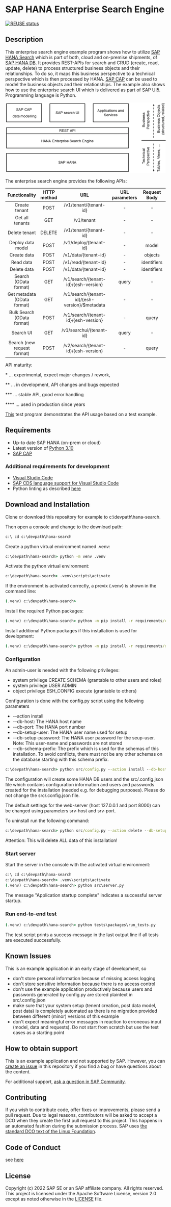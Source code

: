 # SAP HANA Enterprise Search Engine
[![REUSE status](https://api.reuse.software/badge/github.com/SAP-samples/hana-enterprise-search-engine)](https://api.reuse.software/info/github.com/SAP-samples/hana-enterprise-search-engine)

## Description
This enterprise search engine example program shows how to utilize [SAP HANA Search](https://help.sap.com/docs/SAP_HANA_PLATFORM/691cb949c1034198800afde3e5be6570 "HANA search developer guide") which is part of both, cloud and on-premise shipments, of [SAP HANA DB](https://www.sap.com/products/hana.html). It provides REST-APIs for search and CRUD (create, read, update, delete) to process structured business objects and their relationships. To do so, it maps this business perspective to a technical perspective which is then processed by HANA. [SAP CAP](https://cap.cloud.sap) can be used to model the business objects and their relationships. The example also shows how to use the enterprise search UI which is delivered as part of SAP UI5. Programming language is Python.

![Architecture Overview](/images/hana-enterprise-search-engine.png)

The enterprise search engine provides the following APIs:

| Functionality | HTTP method | URL | URL parameters | Request Body | Response Body | API maturity |
| :-------------: | :-----------: | :----:  | :----:  | :----:    | :----:    | :----:    |
| Create tenant | POST | /v1/tenant/{tenant-id} | - | - | status | \** |
| Get all tenants | GET | /v1/tenant | - | - | tenants | \** |
| Delete tenant | DELETE | /v1/tenant/{tenant-id} | - | - | status | \** |
| Deploy data model | POST | /v1/deploy/{tenant-id} | - | model | status | \** |
| Create data | POST | /v1/data/{tenant-id} | - | objects | identifiers | \** |
| Read data | POST | /v1/read/{tenant-id} | - | identifiers | objects | \** |
| Delete data | POST | /v1/data/{tenant-id} | - | identifiers | - | \** |
| Search (OData format) | GET | /v1/search/{tenant-id}/{esh-version} | query | - | - | \**** |
| Get metadata (OData format) | GET | /v1/search/{tenant-id}/{esh-version}/$metadata | - | - | metadata | \**** |
| Bulk Search (OData format) | POST | /v1/search/{tenant-id}/{esh-version} | - | query | result | \**** |
| Search UI | GET | /v1/searchui/{tenant-id} | query | - | - | \**** |
| Search (new request format) | POST | /v2/search/{tenant-id}/{esh-version} | - | query | result | \* |

API maturity:

\* ... experimental, expect major changes / rework, 

\** ... in development, API changes and bugs expected

\*** ... stable API, good error handling

\**** ... used in production since years

[This](\tests\packages\run_tests.py) test program demonstrates the API usage based on a test example.

## Requirements
- Up-to date SAP HANA (on-prem or cloud)
- Latest version of [Python 3.10](https://www.python.org/downloads/ "download")
- [SAP CAP](https://cap.cloud.sap/docs/get-started/ "getting started")

### Additional requirements for development
- [Visual Studio Code](https://code.visualstudio.com/download "download")
- [SAP CDS language support for Visual Studio Code](https://cap.cloud.sap/docs/tools/#add-cds-editor)
- Python linting as described [here](https://code.visualstudio.com/docs/python/linting)


## Download and Installation
Clone or download this repository for example to c:\devpath\hana-search. 

Then open a console and change to the download path:
```bat
c:\ cd c:\devpath\hana-search
```

Create a python virtual environment named .venv:
```bat
c:\devpath\hana-search> python -m venv .venv
```

Activate the python virtual environment:
```bat
c:\devpath\hana-search> .venv\scripts\activate
```

If the environment is activated correctly, a previx (.venv) is shown in the command line:
```bat
(.venv) c:\devpath\hana-search>
```


Install the required Python packages:
```bat
(.venv) c:\devpath\hana-search> python -m pip install -r requirements/core.txt
```
Install additional Python packages if this installation is used for development:
```bat
(.venv) c:\devpath\hana-search> python -m pip install -r requirements/development.txt
```


### Configuration
An admin-user is needed with the following privileges:
- system privilege CREATE SCHEMA (grantable to other users and roles)
- system privilege USER ADMIN
- object privilege ESH_CONFIG execute (grantable to others)

Configuration is done with the config.py script using the following parameters
- --action install
- --db-host: The HANA host name
- --db-port: The HANA port number
- --db-setup-user: The HANA user name used for setup
- --db-setup-password: The HANA user password for the seup-user. Note: This user-name and passwords are not stored
- --db-schema-prefix: The prefix which is used for the schemas of this installation. To avoid conflicts, there must not be any other schemas on the database starting with this schema prefix.

```bat
c:\devpath\hana-search> python src/config.py --action install --db-host <<your_hana_host>> --db-port <<your_hana_port>> --db-setup-user <<your HANA admin user>> --db-setup-password <<your HANA admin password>> --db-schema-prefix <<your HANA >>

```
The configuration will create some HANA DB users and the src/.config.json file which contains configuration information and users and passwords created for the installation (needed e.g. for debugging purposes). Please do not change the src/.config.json file.

The default settings for the web-server (host 127.0.0.1 and port 8000) can be changed using parameters srv-host and srv-port.


To uninstall run the following command:

```bat
c:\devpath\hana-search> python src/config.py --action delete --db-setup-user <<your HANA admin user>> --db-setup-password <<your HANA admin password>>
```
Attention: This will delete ALL data of this installation!

### Start server
Start the server in the console with the activated virtual environment:
```bat
c:\ cd c:\devpath\hana-search
c:\devpath\hana-search> .venv\scripts\activate
(.venv) c:\devpath\hana-search> python src\server.py
```

The message "Application startup complete" indicates a successful server startup.

### Run end-to-end test

```bat
(.venv) c:\devpath\hana-search> python tests\packages\run_tests.py
```
The test script prints a success-message in the last output line if all tests are executed successfully.


## Known Issues
This is an example application in an early stage of development, so
- don't store personal information because of missing access logging
- don't store sensitive information because there is no access control
- don't use the example application productively because users and passwords generated by config.py are stored plaintext in src/.config.json
- make sure that your system setup (tenent creation, post data model, post data) is completely automated as there is no migration provided between different (minor) versions of this example
- don't expect meaningful error messages in reaction to erroneous input (model, data and requests). Do not start from scratch but use the test cases as a starting point


## How to obtain support
This is an example application and not supported by SAP. However, you can 
[create an issue](https://github.com/SAP-samples/<repository-name>/issues) in this repository if you find a bug or have questions about the content.
 
For additional support, [ask a question in SAP Community](https://answers.sap.com/questions/ask.html).

## Contributing
If you wish to contribute code, offer fixes or improvements, please send a pull request. Due to legal reasons, contributors will be asked to accept a DCO when they create the first pull request to this project. This happens in an automated fashion during the submission process. SAP uses [the standard DCO text of the Linux Foundation](https://developercertificate.org/).

## Code of Conduct
see [here](CODE_OF_CONDUCT.md)
## License
Copyright (c) 2022 SAP SE or an SAP affiliate company. All rights reserved. This project is licensed under the Apache Software License, version 2.0 except as noted otherwise in the [LICENSE](LICENSE) file.
